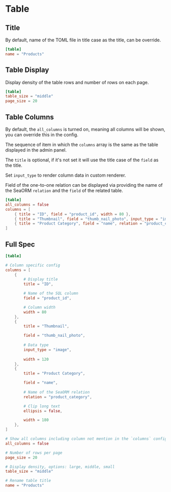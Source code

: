 # Table

## Title

By default, name of the TOML file in title case as the title, can be override.

```toml
[table]
name = "Products"
```

## Table Display

Display density of the table rows and number of rows on each page.

```toml
[table]
table_size = "middle"
page_size = 20
```

## Table Columns

By default, the `all_columns` is turned on, meaning all columns will be shown, you can override this in the config.

The sequence of item in which the `columns` array is the same as the table displayed in the admin panel.

The `title` is optional, if it's not set it will use the title case of the `field` as the title.

Set `input_type` to render column data in custom renderer.

Field of the one-to-one relation can be displayed via providing the name of the SeaORM `relation` and the `field` of the related table.

```toml
[table]
all_columns = false
columns = [
    { title = "ID", field = "product_id", width = 80 },
    { title = "Thumbnail", field = "thumb_nail_photo", input_type = "image", width = 120 },
    { title = "Product Category", field = "name", relation = "product_category", ellipsis = false, width = 180 },
]
```

## Full Spec

```toml
[table]

# Column specific config
columns = [
    {
        # Display title
        title = "ID",

        # Name of the SQL column
        field = "product_id",

        # Column width
        width = 80
    },
    {
        title = "Thumbnail",

        field = "thumb_nail_photo",
        
        # Data type
        input_type = "image",
        
        width = 120
    },
    {
        title = "Product Category",

        field = "name",
        
        # Name of the SeaORM relation
        relation = "product_category",

        # Clip long text
        ellipsis = false,

        width = 180
    },
]

# Show all columns including column not mention in the `columns` config
all_columns = false

# Number of rows per page
page_size = 20

# Display density, options: large, middle, small
table_size = "middle"

# Rename table title
name = "Products"
```
